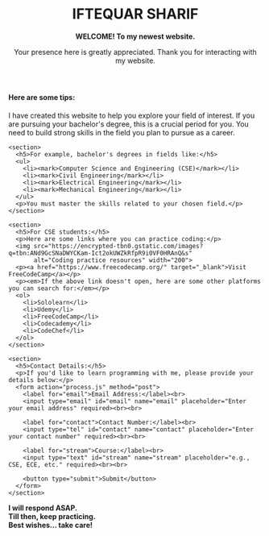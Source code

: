 <!DOCTYPE HTML>
<html lang="en">
<head>
  <meta charset="UTF-8">
  <meta name="viewport" content="width=device-width, initial-scale=1.0">
  <title>First Website by Me</title>
</head>
<body>
  <header>
    <h1>IFTEQUAR SHARIF</h1>
    <p><strong>WELCOME! To my newest website.</strong></p>
    <p>Your presence here is greatly appreciated. Thank you for interacting with my website.</p>
  </header>

  <main>
    <section>
      <h4>Here are some tips:</h4>
      <p>
        I have created this website to help you explore your field of interest. 
        If you are pursuing your bachelor's degree, this is a crucial period for you. 
        You need to build strong skills in the field you plan to pursue as a career.
      </p>
    </section>

    <section>
      <h5>For example, bachelor's degrees in fields like:</h5>
      <ul>
        <li><mark>Computer Science and Engineering (CSE)</mark></li>
        <li><mark>Civil Engineering</mark></li>
        <li><mark>Electrical Engineering</mark></li>
        <li><mark>Mechanical Engineering</mark></li>
      </ul>
      <p>You must master the skills related to your chosen field.</p>
    </section>

    <section>
      <h5>For CSE students:</h5>
      <p>Here are some links where you can practice coding:</p>
      <img src="https://encrypted-tbn0.gstatic.com/images?q=tbn:ANd9GcSNaDWYCKam-Ict2okUWZkRfpR9i0VF0HRAnQ&s" 
           alt="Coding practice resources" width="200">
      <p><a href="https://www.freecodecamp.org/" target="_blank">Visit FreeCodeCamp</a></p>
      <p><em>If the above link doesn't open, here are some other platforms you can search for:</em></p>
      <ol>
        <li>Sololearn</li>
        <li>Udemy</li>
        <li>FreeCodeCamp</li>
        <li>Codecademy</li>
        <li>CodeChef</li>
      </ol>
    </section>

    <section>
      <h5>Contact Details:</h5>
      <p>If you'd like to learn programming with me, please provide your details below:</p>
      <form action="process.js" method="post">
        <label for="email">Email Address:</label><br>
        <input type="email" id="email" name="email" placeholder="Enter your email address" required><br><br>

        <label for="contact">Contact Number:</label><br>
        <input type="tel" id="contact" name="contact" placeholder="Enter your contact number" required><br><br>

        <label for="stream">Course:</label><br>
        <input type="text" id="stream" name="stream" placeholder="e.g., CSE, ECE, etc." required><br><br>

        <button type="submit">Submit</button>
      </form>
    </section>
  </main>

  <footer>
    <p><strong>
      I will respond ASAP.<br>
      Till then, keep practicing.<br>
      Best wishes... take care!<br>
    </strong></p>
  </footer>
</body>
</html>
